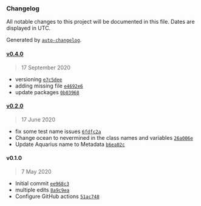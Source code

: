 ### Changelog

All notable changes to this project will be documented in this file. Dates are displayed in UTC.

Generated by [`auto-changelog`](https://github.com/CookPete/auto-changelog).

#### [v0.4.0](https://github.com/keyko-io/nevermind-sdk-js/compare/v0.2.0...v0.4.0)

> 17 September 2020

- versioning [`e7c5dee`](https://github.com/keyko-io/nevermind-sdk-js/commit/e7c5dee2ab467cda515d9b57e5e6f340a5b79973)
- adding missing file [`e4692e6`](https://github.com/keyko-io/nevermind-sdk-js/commit/e4692e6b02c9909bf6013f9a62ac90f8f1a9e3b0)
- update packages [`0b03968`](https://github.com/keyko-io/nevermind-sdk-js/commit/0b03968a3fdcf50c99918d7a7554edf086c3ceb4)

#### [v0.2.0](https://github.com/keyko-io/nevermind-sdk-js/compare/v0.1.0...v0.2.0)

> 17 June 2020

- fix some test name issues [`6fdfc2a`](https://github.com/keyko-io/nevermind-sdk-js/commit/6fdfc2a3c119d0cf5dd646fd4d2cf99e9f71bbb5)
- Change ocean to nevermined in the class names and variables [`26a006e`](https://github.com/keyko-io/nevermind-sdk-js/commit/26a006e823336a4504aca531c982628e50d1fc08)
- Update Aquarius name to Metadata [`b6ea02c`](https://github.com/keyko-io/nevermind-sdk-js/commit/b6ea02c5427e4c2a5db6b85ffc6c0839bd8da6c7)

#### v0.1.0

> 7 May 2020

- Initial commit [`ee968c3`](https://github.com/keyko-io/nevermind-sdk-js/commit/ee968c3c329fcf4249b7bcddc8a154a65082ad72)
- multiple edits [`8a9c9ea`](https://github.com/keyko-io/nevermind-sdk-js/commit/8a9c9ea10063c2a89c6295ceb869a8dd91bf3f0d)
- Configure GitHub actions [`51ac748`](https://github.com/keyko-io/nevermind-sdk-js/commit/51ac7483d9655924f3158be905102fe956aef13d)
